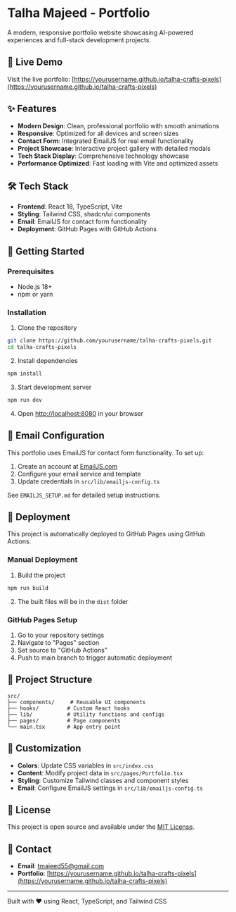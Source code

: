 # Talha Majeed - Portfolio

A modern, responsive portfolio website showcasing AI-powered experiences and full-stack development projects.

## 🚀 Live Demo

Visit the live portfolio: [https://yourusername.github.io/talha-crafts-pixels](https://yourusername.github.io/talha-crafts-pixels)

## ✨ Features

- **Modern Design**: Clean, professional portfolio with smooth animations
- **Responsive**: Optimized for all devices and screen sizes
- **Contact Form**: Integrated EmailJS for real email functionality
- **Project Showcase**: Interactive project gallery with detailed modals
- **Tech Stack Display**: Comprehensive technology showcase
- **Performance Optimized**: Fast loading with Vite and optimized assets

## 🛠️ Tech Stack

- **Frontend**: React 18, TypeScript, Vite
- **Styling**: Tailwind CSS, shadcn/ui components
- **Email**: EmailJS for contact form functionality
- **Deployment**: GitHub Pages with GitHub Actions

## 🚀 Getting Started

### Prerequisites

- Node.js 18+ 
- npm or yarn

### Installation

1. Clone the repository
```bash
git clone https://github.com/yourusername/talha-crafts-pixels.git
cd talha-crafts-pixels
```

2. Install dependencies
```bash
npm install
```

3. Start development server
```bash
npm run dev
```

4. Open [http://localhost:8080](http://localhost:8080) in your browser

## 📧 Email Configuration

This portfolio uses EmailJS for contact form functionality. To set up:

1. Create an account at [EmailJS.com](https://www.emailjs.com/)
2. Configure your email service and template
3. Update credentials in `src/lib/emailjs-config.ts`

See `EMAILJS_SETUP.md` for detailed setup instructions.

## 🚀 Deployment

This project is automatically deployed to GitHub Pages using GitHub Actions.

### Manual Deployment

1. Build the project
```bash
npm run build
```

2. The built files will be in the `dist` folder

### GitHub Pages Setup

1. Go to your repository settings
2. Navigate to "Pages" section
3. Set source to "GitHub Actions"
4. Push to main branch to trigger automatic deployment

## 📁 Project Structure

```
src/
├── components/     # Reusable UI components
├── hooks/         # Custom React hooks
├── lib/           # Utility functions and configs
├── pages/         # Page components
└── main.tsx       # App entry point
```

## 🎨 Customization

- **Colors**: Update CSS variables in `src/index.css`
- **Content**: Modify project data in `src/pages/Portfolio.tsx`
- **Styling**: Customize Tailwind classes and component styles
- **Email**: Configure EmailJS settings in `src/lib/emailjs-config.ts`

## 📝 License

This project is open source and available under the [MIT License](LICENSE).

## 🤝 Contact

- **Email**: tmajeed55@gmail.com
- **Portfolio**: [https://yourusername.github.io/talha-crafts-pixels](https://yourusername.github.io/talha-crafts-pixels)

---

Built with ❤️ using React, TypeScript, and Tailwind CSS
